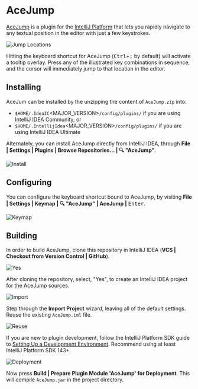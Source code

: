 # AceJump

[AceJump](https://plugins.jetbrains.com/plugin/7086) is a plugin for the [IntelliJ Platform](https://github.com/JetBrains/intellij-community/) that lets you rapidly navigate to any textual position in the editor with just a few keystrokes.

![Jump Locations](https://cloud.githubusercontent.com/assets/175716/11759145/f50fcab6-a042-11e5-8662-c67deef1900a.png)

Hitting the keyboard shortcut for AceJump (<kbd>Ctrl</kbd>+<kbd>;</kbd> by default) will activate a tooltip overlay. Press any of the illustrated key combinations in sequence, and the cursor will immediately jump to that location in the editor.

## Installing

AceJum can be installed by the unzipping the content of `AceJump.zip` into:

- `$HOME/.IdeaIC`<MAJOR_VERSION>`/config/plugins/` if you are using IntelliJ IDEA Community, or
- `$HOME/.IntellijIdea`<MAJOR_VERSION>`/config/plugins/` if you are using IntelliJ IDEA Ultimate

Alternately, you can install AceJump directly from IntelliJ IDEA, through **File \| Settings \| Plugins \| Browse Repositories... \| 🔍 "AceJump"**.

![Install](https://cloud.githubusercontent.com/assets/175716/11759317/3e581f2c-a046-11e5-9456-c186c6adee18.png)

## Configuring

You can configure the keyboard shortcut bound to AceJump, by visiting **File \| Settings \| Keymap \| 🔍 "AceJump" \| AceJump \|** <kbd>Enter</kbd>.

![Keymap](https://cloud.githubusercontent.com/assets/175716/11759286/7efe7ebe-a045-11e5-9585-420aed8232a4.png)

## Building

In order to build AceJump, clone this repository in IntelliJ IDEA (**VCS \| Checkout from Version Control \| GitHub**).

![Yes](https://cloud.githubusercontent.com/assets/175716/11759555/92cfa288-a04a-11e5-870a-86105515879e.png)

After cloning the repository, select, "Yes", to create an IntelliJ IDEA project for the AceJump sources.

![Import](https://cloud.githubusercontent.com/assets/175716/11759574/14898906-a04b-11e5-88e4-df6b86da715b.png)

Step through the **Import Project** wizard, leaving all of the default settings. Reuse the existing `AceJump.iml` file.

![Reuse](https://cloud.githubusercontent.com/assets/175716/11759599/a3656532-a04b-11e5-838a-e11adf520997.png)

If you are new to plugin development, follow the IntelliJ Platform SDK guide to [Setting Up a Development Environment](http://www.jetbrains.org/intellij/sdk/docs/basics/getting_started/setting_up_environment.html). Recommend using at least IntelliJ Platform SDK 143+.

![Deployment](https://cloud.githubusercontent.com/assets/175716/11759627/a563878c-a04c-11e5-8420-f55d75a71c04.png)

Now press **Build \| Prepare Plugin Module 'AceJump' for Deployment**. This will compile `AceJump.jar` in the project directory.
